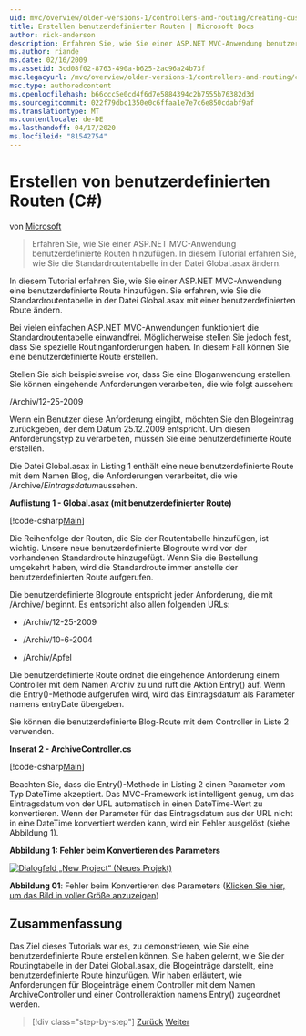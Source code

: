 ```yaml
---
uid: mvc/overview/older-versions-1/controllers-and-routing/creating-custom-routes-cs
title: Erstellen benutzerdefinierter Routen | Microsoft Docs
author: rick-anderson
description: Erfahren Sie, wie Sie einer ASP.NET MVC-Anwendung benutzerdefinierte Routen hinzufügen. In diesem Tutorial erfahren Sie, wie Sie die Standardroutentabelle in der Datei Global.asax ändern.
ms.author: riande
ms.date: 02/16/2009
ms.assetid: 3cd08f02-8763-490a-b625-2ac96a24b73f
msc.legacyurl: /mvc/overview/older-versions-1/controllers-and-routing/creating-custom-routes-cs
msc.type: authoredcontent
ms.openlocfilehash: b66ccc5e0cd4f6d7e5884394c2b7555b76382d3d
ms.sourcegitcommit: 022f79dbc1350e0c6ffaa1e7e7c6e850cdabf9af
ms.translationtype: MT
ms.contentlocale: de-DE
ms.lasthandoff: 04/17/2020
ms.locfileid: "81542754"
---
```

# <a name="creating-custom-routes-c"></a>Erstellen von benutzerdefinierten Routen (C#)

von [Microsoft](https://github.com/microsoft)

> Erfahren Sie, wie Sie einer ASP.NET MVC-Anwendung benutzerdefinierte Routen hinzufügen. In diesem Tutorial erfahren Sie, wie Sie die Standardroutentabelle in der Datei Global.asax ändern.

In diesem Tutorial erfahren Sie, wie Sie einer ASP.NET MVC-Anwendung eine benutzerdefinierte Route hinzufügen. Sie erfahren, wie Sie die Standardroutentabelle in der Datei Global.asax mit einer benutzerdefinierten Route ändern.

Bei vielen einfachen ASP.NET MVC-Anwendungen funktioniert die Standardroutentabelle einwandfrei. Möglicherweise stellen Sie jedoch fest, dass Sie spezielle Routinganforderungen haben. In diesem Fall können Sie eine benutzerdefinierte Route erstellen.

Stellen Sie sich beispielsweise vor, dass Sie eine Bloganwendung erstellen. Sie können eingehende Anforderungen verarbeiten, die wie folgt aussehen:

/Archiv/12-25-2009

Wenn ein Benutzer diese Anforderung eingibt, möchten Sie den Blogeintrag zurückgeben, der dem Datum 25.12.2009 entspricht. Um diesen Anforderungstyp zu verarbeiten, müssen Sie eine benutzerdefinierte Route erstellen.

Die Datei Global.asax in Listing 1 enthält eine neue benutzerdefinierte Route mit dem Namen Blog, die Anforderungen verarbeitet, die wie /Archive/*Eintragsdatum*aussehen.

**Auflistung 1 - Global.asax (mit benutzerdefinierter Route)**

[!code-csharp[Main](creating-custom-routes-cs/samples/sample1.cs)]

Die Reihenfolge der Routen, die Sie der Routentabelle hinzufügen, ist wichtig. Unsere neue benutzerdefinierte Blogroute wird vor der vorhandenen Standardroute hinzugefügt. Wenn Sie die Bestellung umgekehrt haben, wird die Standardroute immer anstelle der benutzerdefinierten Route aufgerufen.

Die benutzerdefinierte Blogroute entspricht jeder Anforderung, die mit /Archive/ beginnt. Es entspricht also allen folgenden URLs:

- /Archiv/12-25-2009

- /Archiv/10-6-2004

- /Archiv/Apfel

Die benutzerdefinierte Route ordnet die eingehende Anforderung einem Controller mit dem Namen Archiv zu und ruft die Aktion Entry() auf. Wenn die Entry()-Methode aufgerufen wird, wird das Eintragsdatum als Parameter namens entryDate übergeben.

Sie können die benutzerdefinierte Blog-Route mit dem Controller in Liste 2 verwenden.

**Inserat 2 - ArchiveController.cs**

[!code-csharp[Main](creating-custom-routes-cs/samples/sample2.cs)]

Beachten Sie, dass die Entry()-Methode in Listing 2 einen Parameter vom Typ DateTime akzeptiert. Das MVC-Framework ist intelligent genug, um das Eintragsdatum von der URL automatisch in einen DateTime-Wert zu konvertieren. Wenn der Parameter für das Eintragsdatum aus der URL nicht in eine DateTime konvertiert werden kann, wird ein Fehler ausgelöst (siehe Abbildung 1).

**Abbildung 1: Fehler beim Konvertieren des Parameters**

[![Dialogfeld „New Project“ (Neues Projekt)](creating-custom-routes-cs/_static/image1.jpg)](creating-custom-routes-cs/_static/image1.png)

**Abbildung 01**: Fehler beim Konvertieren des Parameters ([Klicken Sie hier, um das Bild in voller Größe anzuzeigen](creating-custom-routes-cs/_static/image2.png))

## <a name="summary"></a>Zusammenfassung

Das Ziel dieses Tutorials war es, zu demonstrieren, wie Sie eine benutzerdefinierte Route erstellen können. Sie haben gelernt, wie Sie der Routingtabelle in der Datei Global.asax, die Blogeinträge darstellt, eine benutzerdefinierte Route hinzufügen. Wir haben erläutert, wie Anforderungen für Blogeinträge einem Controller mit dem Namen ArchiveController und einer Controlleraktion namens Entry() zugeordnet werden.

> [!div class="step-by-step"]
> [Zurück](aspnet-mvc-controllers-overview-cs.md)
> [Weiter](creating-a-route-constraint-cs.md)
